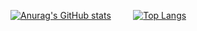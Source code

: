 
[![Anurag's GitHub stats](https://github-readme-stats.vercel.app/api?username=irumeria&theme=tokyonight&count_private=true&line_height=20)](https://github.com/anuraghazra/github-readme-stats) &nbsp; &nbsp; &nbsp; &nbsp; [![Top Langs](https://github-readme-stats.vercel.app/api/top-langs/?username=irumeria&layout=compact&theme=tokyonight&count_private=true&hide=c%23&line_height=20)](https://github.com/anuraghazra/github-readme-stats)
